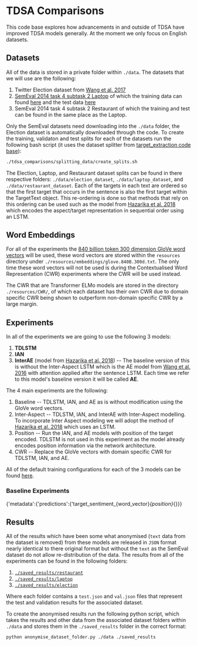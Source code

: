 # TDSA Comparisons

This code base explores how advancements in and outside of TDSA have improved TDSA models generally. At the moment we only focus on English datasets. 

## Datasets
All of the data is stored in a private folder within `./data`. The datasets that we will use are the following:
1. Twitter Election dataset from [Wang et al. 2017](https://www.aclweb.org/anthology/E17-1046/) 
2. [SemEval 2014 task 4 subtask 2 Laptop](http://alt.qcri.org/semeval2014/task4/) of which the training data can found [here](http://metashare.ilsp.gr:8080/repository/browse/semeval-2014-absa-train-data-v20-annotation-guidelines/683b709298b811e3a0e2842b2b6a04d7c7a19307f18a4940beef6a6143f937f0/) and the test data [here](http://metashare.ilsp.gr:8080/repository/browse/semeval-2014-absa-test-data-gold-annotations/b98d11cec18211e38229842b2b6a04d77591d40acd7542b7af823a54fb03a155/)
3. SemEval 2014 task 4 subtask 2 Restaurant of which the training and test can be found in the same place as the Laptop.

Only the SemEval datasets need downloading into the `./data` folder, the Election dataset is automatically downloaded through the code. To create the training, validaton and test splits for each of the datasets run the following bash script (it uses the dataset splitter from [target_extraction code base](https://github.com/apmoore1/target-extraction/blob/master/create_splits.py)):
``` bash
./tdsa_comparisons/splitting_data/create_splits.sh
```
The Election, Laptop, and Restaurant dataset splits can be found in there respective folders: `./data/election_dataset`, `./data/laptop_dataset`, and `./data/restaurant_dataset`. Each of the targets in each text are ordered so that the first target that occurs in the sentence is also the first target within the TargetText object. This re-ordering is done so that methods that rely on this ordering can be used such as the model from [Hazarika et al. 2018](https://www.aclweb.org/anthology/N18-2043/) which encodes the aspect/target representation in sequential order using an LSTM.

## Word Embeddings
For all of the experiments the [840 billion token 300 dimension GloVe word vectors](https://nlp.stanford.edu/projects/glove/) will be used, these word vectors are stored within the `resources` directory under `./resources/embeddings/glove.840B.300d.txt`. The only time these word vectors will not be used is during the Contextualised Word Representation (CWR) experiments where the CWR will be used instead.

The CWR that are Transformer ELMo models are stored in the directory `./resources/CWR/`, of which each dataset has their own CWR due to domain specific CWR being shown to outperform non-domain specific CWR by a large margin.

## Experiments
In all of the experiments we are going to use the following 3 models:
1. **TDLSTM**
2. **IAN**
3. **InterAE** (model from [Hazarika et al. 2018](https://www.aclweb.org/anthology/N18-2043/)) -- The baseline version of this is without the Inter-Aspect LSTM which is the AE model from [Wang et al. 2016](https://www.aclweb.org/anthology/D16-1058.pdf) with attention applied after the sentence LSTM. Each time we refer to this model's baseline version it will be called **AE**.

The 4 main experiments are the following:
1. Baseline -- TDLSTM, IAN, and AE as is without modification using the GloVe word vectors.
2. Inter-Aspect -- TDLSTM, IAN, and InterAE with Inter-Aspect modelling. To incorporate Inter Aspect modeling we will adopt the method of [Hazarika et al. 2018](https://www.aclweb.org/anthology/N18-2043/) which uses an LSTM.
3. Position -- Run the IAN, and AE models with position of the target encoded. TDLSTM is not used in this experiment as the model already encodes position information via the network architecture.
4. CWR -- Replace the GloVe vectors with domain specific CWR for TDLSTM, IAN, and AE.

All of the default training configurations for each of the 3 models can be found [here](./resources/model_configs/).

### Baseline Experiments

{'metadata':{'predictions':{'target_sentiment_{word_vector}_{position}_{}}}

## Results
All of the results which have been some what anonymised (`text` data from the dataset is removed) from these models are released in `JSON` format nearly identical to there original format but without the `text` as the SemEval dataset do not allow re-distribution of the data. The results from all of the experiments can be found in the following folders:
1. [`./saved_results/restaurant`](./saved_results/restaurant)
2. [`./saved_results/laptop`](./saved_results/laptop)
3. [`./saved_results/election`](./saved_results/election)

Where each folder contains a `test.json` and `val.json` files that represent the test and validation results for the associated dataset.

To create the anonymised results run the following python script, which takes the results and other data from the associated dataset folders within `./data` and stores them in the `./saved_results` folder in the correct format:
``` bash
python anonymise_dataset_folder.py ./data ./saved_results
```





